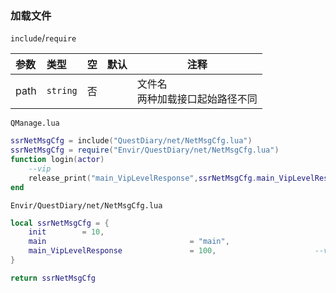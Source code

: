 ### 加载文件
`include`/`require`

|参数|类型|空|默认|注释|
|:----    |:-------    |:--- |----|------      |
|path     |`string`      |否   |    |   文件名<br>两种加载接口起始路径不同 |
`QManage.lua`
```lua
ssrNetMsgCfg = include("QuestDiary/net/NetMsgCfg.lua")
ssrNetMsgCfg = require("Envir/QuestDiary/net/NetMsgCfg.lua")
function login(actor)
    --vip
    release_print("main_VipLevelResponse",ssrNetMsgCfg.main_VipLevelResponse)
end
```

`Envir/QuestDiary/net/NetMsgCfg.lua`

```lua
local ssrNetMsgCfg = {
    init        = 10,
    main                                = "main",
    main_VipLevelResponse               = 100,                      --vip等级
}

return ssrNetMsgCfg
```
